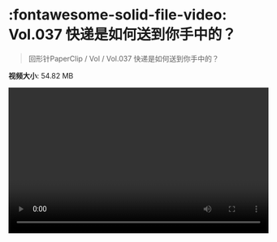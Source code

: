 # :fontawesome-solid-file-video: Vol.037 快递是如何送到你手中的？

> 回形针PaperClip / Vol / Vol.037 快递是如何送到你手中的？

**视频大小**: 54.82 MB

<video id="V-5be0fd9433ff40b3e866c443b570b293" width="512" height="288" preload="none" playsinline webkit-playsinline></video>